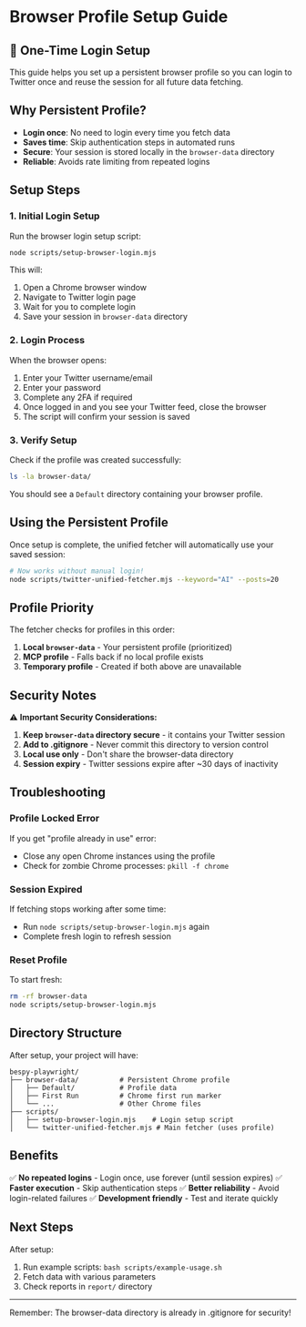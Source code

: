 # Browser Profile Setup Guide

## 🔐 One-Time Login Setup

This guide helps you set up a persistent browser profile so you can login to Twitter once and reuse the session for all future data fetching.

## Why Persistent Profile?

- **Login once**: No need to login every time you fetch data
- **Saves time**: Skip authentication steps in automated runs
- **Secure**: Your session is stored locally in the `browser-data` directory
- **Reliable**: Avoids rate limiting from repeated logins

## Setup Steps

### 1. Initial Login Setup

Run the browser login setup script:

```bash
node scripts/setup-browser-login.mjs
```

This will:
1. Open a Chrome browser window
2. Navigate to Twitter login page
3. Wait for you to complete login
4. Save your session in `browser-data` directory

### 2. Login Process

When the browser opens:
1. Enter your Twitter username/email
2. Enter your password
3. Complete any 2FA if required
4. Once logged in and you see your Twitter feed, close the browser
5. The script will confirm your session is saved

### 3. Verify Setup

Check if the profile was created successfully:

```bash
ls -la browser-data/
```

You should see a `Default` directory containing your browser profile.

## Using the Persistent Profile

Once setup is complete, the unified fetcher will automatically use your saved session:

```bash
# Now works without manual login!
node scripts/twitter-unified-fetcher.mjs --keyword="AI" --posts=20
```

## Profile Priority

The fetcher checks for profiles in this order:
1. **Local `browser-data`** - Your persistent profile (prioritized)
2. **MCP profile** - Falls back if no local profile exists
3. **Temporary profile** - Created if both above are unavailable

## Security Notes

⚠️ **Important Security Considerations:**

1. **Keep `browser-data` directory secure** - it contains your Twitter session
2. **Add to .gitignore** - Never commit this directory to version control
3. **Local use only** - Don't share the browser-data directory
4. **Session expiry** - Twitter sessions expire after ~30 days of inactivity

## Troubleshooting

### Profile Locked Error

If you get "profile already in use" error:
- Close any open Chrome instances using the profile
- Check for zombie Chrome processes: `pkill -f chrome`

### Session Expired

If fetching stops working after some time:
- Run `node scripts/setup-browser-login.mjs` again
- Complete fresh login to refresh session

### Reset Profile

To start fresh:
```bash
rm -rf browser-data
node scripts/setup-browser-login.mjs
```

## Directory Structure

After setup, your project will have:
```
bespy-playwright/
├── browser-data/          # Persistent Chrome profile
│   ├── Default/           # Profile data
│   ├── First Run          # Chrome first run marker
│   └── ...                # Other Chrome files
├── scripts/
│   ├── setup-browser-login.mjs    # Login setup script
│   └── twitter-unified-fetcher.mjs # Main fetcher (uses profile)
```

## Benefits

✅ **No repeated logins** - Login once, use forever (until session expires)
✅ **Faster execution** - Skip authentication steps
✅ **Better reliability** - Avoid login-related failures
✅ **Development friendly** - Test and iterate quickly

## Next Steps

After setup:
1. Run example scripts: `bash scripts/example-usage.sh`
2. Fetch data with various parameters
3. Check reports in `report/` directory

---

Remember: The browser-data directory is already in .gitignore for security!